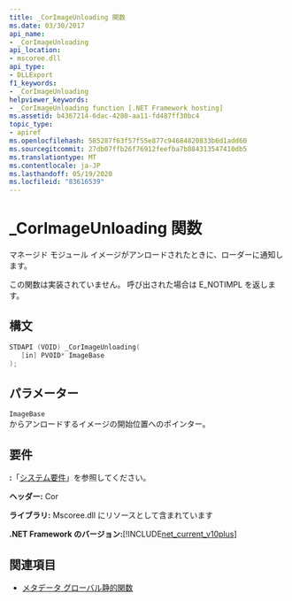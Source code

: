 ```yaml
---
title: _CorImageUnloading 関数
ms.date: 03/30/2017
api_name:
- _CorImageUnloading
api_location:
- mscoree.dll
api_type:
- DLLExport
f1_keywords:
- _CorImageUnloading
helpviewer_keywords:
- _CorImageUnloading function [.NET Framework hosting]
ms.assetid: b4367214-6dac-4280-aa11-fd487ff30bc4
topic_type:
- apiref
ms.openlocfilehash: 585287f63f57f55e877c94684820833b6d1add60
ms.sourcegitcommit: 27db07ffb26f76912feefba7b884313547410db5
ms.translationtype: MT
ms.contentlocale: ja-JP
ms.lasthandoff: 05/19/2020
ms.locfileid: "83616539"
---
```

# <a name="_corimageunloading-function"></a>_CorImageUnloading 関数
マネージド モジュール イメージがアンロードされたときに、ローダーに通知します。  
  
 この関数は実装されていません。 呼び出された場合は E_NOTIMPL を返します。  
  
## <a name="syntax"></a>構文  
  
```cpp  
STDAPI (VOID) _CorImageUnloading(
   [in] PVOID* ImageBase  
);  
```  
  
## <a name="parameters"></a>パラメーター  
 `ImageBase`  
 からアンロードするイメージの開始位置へのポインター。  
  
## <a name="requirements"></a>要件  
 **:**「[システム要件](../../get-started/system-requirements.md)」を参照してください。  
  
 **ヘッダー:** Cor  
  
 **ライブラリ:** Mscoree.dll にリソースとして含まれています  
  
 **.NET Framework のバージョン:**[!INCLUDE[net_current_v10plus](../../../../includes/net-current-v10plus-md.md)]  
  
## <a name="see-also"></a>関連項目

- [メタデータ グローバル静的関数](../metadata/metadata-global-static-functions.md)

